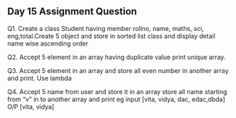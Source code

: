 ## Day 15 Assignment Question

Q1. Create a class Student having member rollno, name, maths, sci, eng,total.Create 5 object and store in sorted list class and display detail name wise ascending order

Q2. Accept 5 element in an array having duplicate value print unique array.

Q3. Accept 5 element in an array and store all even number in another array and print. Use lambda 

Q4. Accept 5 name from user and store it in an array store all name starting from “v” in to another array and print  eg input [vita, vidya, dac, edac,dbda] O/P [vita, vidya]
